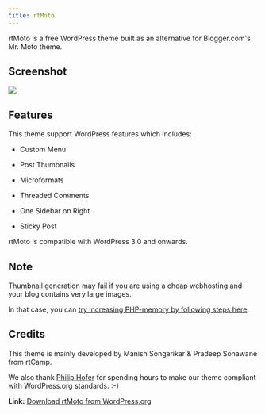 ```yaml
---
title: rtMoto
---
```


rtMoto is a free WordPress theme built as an alternative for Blogger.com's Mr. Moto theme.


## Screenshot


[![](https://rtcamp.com/wp-content/uploads/2011/01/rtmoto.png)](http://wordpress.org/extend/themes/rtmoto)




## Features


This theme support WordPress features which includes:



	
  * Custom Menu

	
  * Post Thumbnails

	
  * Microformats

	
  * Threaded Comments

	
  * One Sidebar on Right

	
  * Sticky Post


rtMoto is compatible with WordPress 3.0 and onwards.


## Note


Thumbnail generation may fail if you are using a cheap webhosting and your blog contains very large images.

In that case, you can [try increasing PHP-memory by following steps here](http://codex.wordpress.org/Editing_wp-config.php#Increasing_memory_allocated_to_PHP).


## Credits


This theme is mainly developed by Manish Songarikar & Pradeep Sonawane from rtCamp.

We also thank [Philip Hofer](http://frumph.net/) for spending hours to make our theme compliant with WordPress.org standards. :-)

**Link:** [Download rtMoto from WordPress.org](http://wordpress.org/extend/themes/rtmoto)
